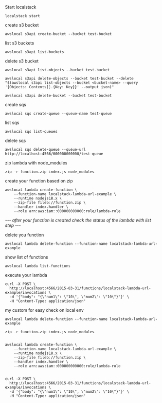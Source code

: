 Start localstack
```
localstack start
```

create s3 bucket
```
awslocal s3api create-bucket --bucket test-bucket
```

list s3 buckets
```
awslocal s3api list-buckets
```

delete s3 bucket
```
awslocal s3api list-objects --bucket test-bucket

awslocal s3api delete-objects --bucket test-bucket --delete "$(awslocal s3api list-objects --bucket <bucket-name> --query '{Objects: Contents[].{Key: Key}}' --output json)"

awslocal s3api delete-bucket --bucket test-bucket

```


create sqs
```
awslocal sqs create-queue --queue-name test-queue
```

list sqs
```
awslocal sqs list-queues
```

delete sqs
```
awslocal sqs delete-queue --queue-url http://localhost:4566/000000000000/test-queue

```


zip lambda with node_modules
```
zip -r function.zip index.js node_modules
```

create your function based on zip
```
awslocal lambda create-function \
    --function-name localstack-lambda-url-example \
    --runtime nodejs18.x \
    --zip-file fileb://function.zip \
    --handler index.handler \
    --role arn:aws:iam::000000000000:role/lambda-role
```

*--- after your function is created check the status of the lambda with list step ---*

delete you function 
```
awslocal lambda delete-function --function-name localstack-lambda-url-example
```


show list of functions
```
awslocal lambda list-functions
```

execute your lambda
```
curl -X POST \
  http://localhost:4566/2015-03-31/functions/localstack-lambda-url-example/invocations \
  -d '{"body": "{\"num1\": \"10\", \"num2\": \"10\"}"}' \
  -H "Content-Type: application/json"
```


my custom for easy check on local env
```
awslocal lambda delete-function --function-name localstack-lambda-url-example

zip -r function.zip index.js node_modules


awslocal lambda create-function \
    --function-name localstack-lambda-url-example \
    --runtime nodejs18.x \
    --zip-file fileb://function.zip \
    --handler index.handler \
    --role arn:aws:iam::000000000000:role/lambda-role


curl -X POST \
  http://localhost:4566/2015-03-31/functions/localstack-lambda-url-example/invocations \
  -d '{"body": "{\"num1\": \"10\", \"num2\": \"10\"}"}' \
  -H "Content-Type: application/json"
```
